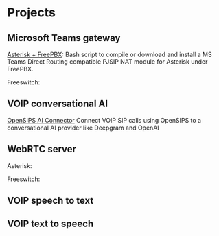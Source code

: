 # Projects 
## Microsoft Teams gateway
[Asterisk + FreePBX](https://github.com/Vince-0/MSTeams-FreePBX):
Bash script to compile or download and install a MS Teams Direct Routing compatible PJSIP NAT module for Asterisk under FreePBX.

Freeswitch:

## VOIP conversational AI
[OpenSIPS AI Connector](https://github.com/Vince-0/AI-Voice-Connector)
Connect VOIP SIP calls using OpenSIPS to a conversational AI provider like Deepgram and OpenAI

## WebRTC server 
Asterisk:

Freeswitch:


## VOIP speech to text


## VOIP text to speech
